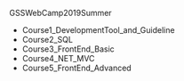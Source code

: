 GSSWebCamp2019Summer 

* Course1_DevelopmentTool_and_Guideline
* Course2_SQL
* Course3_FrontEnd_Basic
* Course4_NET_MVC
* Course5_FrontEnd_Advanced